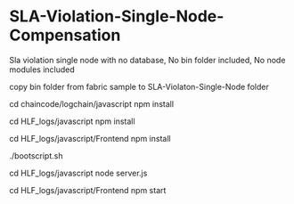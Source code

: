 # SLA-Violation-Single-Node-Compensation
Sla violation single node with no database, No bin folder included, No node modules included

copy bin folder from fabric sample to SLA-Violaton-Single-Node folder

cd chaincode/logchain/javascript npm install

cd HLF_logs/javascript npm install

cd HLF_logs/javascript/Frontend npm install

./bootscript.sh

cd HLF_logs/javascript node server.js

cd HLF_logs/javascript/Frontend npm start

